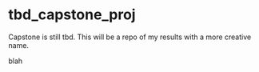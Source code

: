 # tbd_capstone_proj

Capstone is still tbd. This will be a repo of my results with a more creative name.

blah
